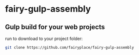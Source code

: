 # fairy-gulp-assembly

## Gulp build for your web projects

run to download to your project folder:
```bash
git clone https://github.com/fairyplace/fairy-gulp-assembly
```
